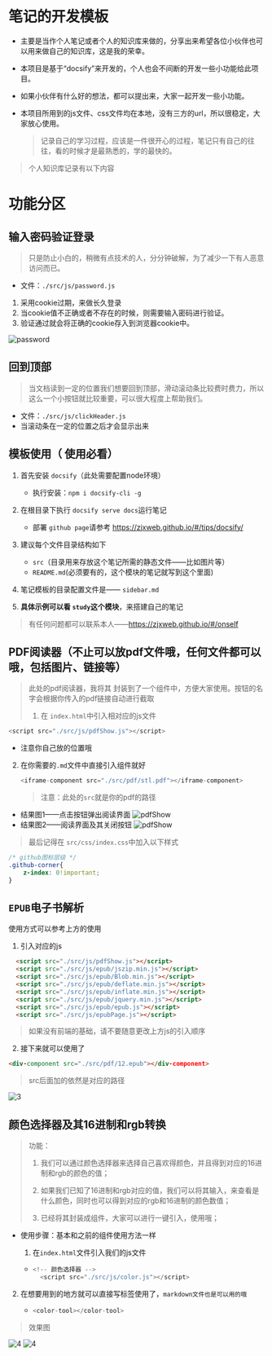 # 笔记的开发模板

+ 主要是当作个人笔记或者个人的知识库来做的，分享出来希望各位小伙伴也可以用来做自己的知识库，这是我的荣幸。

+ 本项目是基于“docsify”来开发的，个人也会不间断的开发一些小功能给此项目。

+ 如果小伙伴有什么好的想法，都可以提出来，大家一起开发一些小功能。

+ 本项目所用到的js文件、css文件均在本地，没有三方的url，所以很稳定，大家放心使用。
  
  > 记录自己的学习过程，应该是一件很开心的过程，笔记只有自己的往往，看的时候才是最熟悉的，学的最快的。

> 个人知识库记录有以下内容

# 功能分区

## 输入密码验证登录

> 只是防止小白的，稍微有点技术的人，分分钟破解，为了减少一下有人恶意访问而已。

+ 文件：`./src/js/password.js`
1. 采用cookie过期，来做长久登录
2. 当cookie值不正确或者不存在的时候，则需要输入密码进行验证。
3. 验证通过就会将正确的cookie存入到浏览器cookie中。

![password](./docs/src/img/password.png)

## 回到顶部

> 当文档读到一定的位置我们想要回到顶部，滑动滚动条比较费时费力，所以这么一个小按钮就比较重要，可以很大程度上帮助我们。

+ 文件：`./src/js/clickHeader.js`
+ 当滚动条在一定的位置之后才会显示出来

## 模板使用（ 使用必看）

1. 首先安装 `docsify`（此处需要配置node环境）
   
   + 执行安装：`npm i docsify-cli -g`

2. 在根目录下执行 `docsify serve docs`运行笔记
   
   + 部署 `github page`请参考 https://zjxweb.github.io/#/tips/docsify/

3. 建议每个文件目录结构如下
   
   + `src`（目录用来存放这个笔记所需的静态文件——比如图片等）
   + `README.md`(必须要有的，这个模块的笔记就写到这个里面)

4. 笔记模板的目录配置文件是——  `sidebar.md`

5. **具体示例可以看 `study`这个模块**，来搭建自己的笔记

> 有任何问题都可以联系本人——https://zjxweb.github.io/#/onself

## PDF阅读器（不止可以放pdf文件哦，任何文件都可以哦，包括图片、链接等）

> 此处的pdf阅读器，我将其 封装到了一个组件中，方便大家使用。按钮的名字会根据你传入的pdf链接自动进行截取
> 
> 1. 在 `index.html`中引入相对应的js文件 

```js
<script src="./src/js/pdfShow.js"></script>
```

+ 注意你自己放的位置哦
2. 在你需要的`.md`文件中直接引入组件就好
   
   ```js
   <iframe-component src="./src/pdf/stl.pdf"></iframe-component>
   ```
   
   > 注意：此处的`src`就是你的pdf的路径
+ 结果图1——点击按钮弹出阅读界面
  ![pdfShow](./docs/src/img/1.png)
+ 结果图2——阅读界面及其关闭按钮
  ![pdfShow](./docs/src/img/2.png)

> 最后记得在 `src/css/index.css`中加入以下样式

```css
/* github图标层级 */
.github-corner{
    z-index: 0!important;
}
```

## `EPUB`电子书解析

使用方式可以参考上方的使用

1. 引入对应的js

```html
  <script src="./src/js/pdfShow.js"></script>
  <script src="./src/js/epub/jszip.min.js"></script>
  <script src="./src/js/epub/Blob.min.js"></script>
  <script src="./src/js/epub/deflate.min.js"></script>
  <script src="./src/js/epub/inflate.min.js"></script>
  <script src="./src/js/epub/jquery.min.js"></script>
  <script src="./src/js/epub/epub.js"></script>
  <script src="./src/js/epubPage.js"></script>
```

> 如果没有前端的基础，请不要随意更改上方js的引入顺序

2. 接下来就可以使用了

```markdown
<div-component src="./src/pdf/12.epub"></div-component>
```

> src后面加的依然是对应的路径

![3](./docs/src/img/3.png)

## 颜色选择器及其16进制和rgb转换

> 功能：
> 
> 1. 我们可以通过颜色选择器来选择自己喜欢得颜色，并且得到对应的16进制和rgb的颜色的值；
> 
> 2. 如果我们已知了16进制和rgb对应的值，我们可以将其输入，来查看是什么颜色，同时也可以得到对应的rgb和16进制的颜色数值；
> 
> 3. 已经将其封装成组件，大家可以进行一键引入，使用哦；

+ 使用步骤：基本和之前的组件使用方法一样
  
  1. 在`index.html`文件引入我们的js文件    
  + ```js
    <!-- 颜色选择器 -->
      <script src="./src/js/color.js"></script>
    ```
2. 在想要用到的地方就可以直接写标签使用了，`markdown文件也是可以用的哦`
   
   + ```js
     <color-tool></color-tool>
     ```

> 效果图

![4](./docs/src/img/4.png)
![4](./docs/src/img/5.png)
